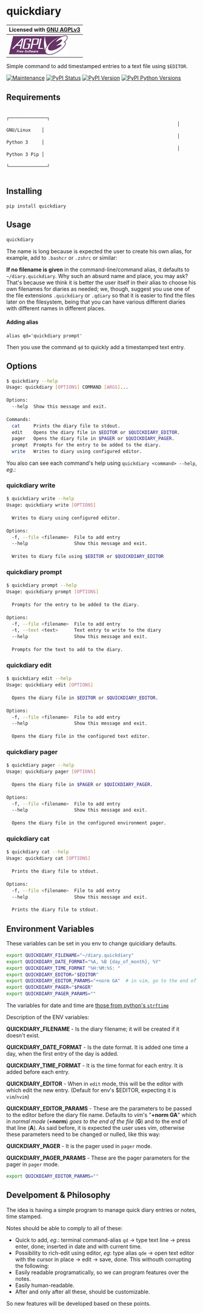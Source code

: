 # quickdiary 

| **Licensed with [GNU AGPLv3](https://github.com/iacchus/agplv3-resources/blob/master/LICENSE/LICENSE)**                                                                        |
| ------------------------------------------------------------------------------------------------------------------------------------------------------------------------------ |
| [![agpl3](https://raw.githubusercontent.com/iacchus/agplv3-resources/main/LICENSE/agplv3-155x51.png)](https://github.com/iacchus/quickdiary/blob/main/LICENSE.txt) |

Simple command to add timestamped entries to a text file using `$EDITOR`.

[![Maintenance](https://img.shields.io/maintenance/yes/2022.svg?style=flat-square)](https://github.com/iacchus/quickdiary/issues/new?title=Is+quickdiary+still+maintained&body=Please+file+an+issue+if+the+maintained+button+says+no)
[![PyPI Status](https://img.shields.io/pypi/status/quickdiary.svg?style=flat-square&label=pypi-status)](https://pypi.python.org/pypi/quickdiary)
[![PyPI Version](https://img.shields.io/pypi/v/quickdiary.svg?style=flat-square)](https://pypi.python.org/pypi/quickdiary)
[![PyPI Python Versions](https://img.shields.io/pypi/pyversions/quickdiary.svg?style=flat-square)](https://pypi.python.org/pypi/quickdiary)

## Requirements

```
                                                               ┌──────────────┐
                                                               │ GNU/Linux    │
                                                               │ Python 3     │
                                                               │ Python 3 Pip │
                                                               └──────────────┘


```

## Installing

```
pip install quickdiary
```

## Usage

```sh
quickdiary
```

The name is long because is expected the user to create his own alias, for example, add to `.bashcr` or `.zshrc` or similar:

**If no filename is given** in the command-line/command alias, it defaults to `~/diary.quickdiary`. Why such an absurd name and place, you may ask? That's because we think it is better the user itself in their alias to choose his own filenames for diaries as needed; we, though, suggest you use one of the file extensions `.quickdiary` or `.qdiary` so that it is easier to find the files later on the filesystem, being that you can have various different diaries with different names in different places.

#### Adding alias

```
alias qd='quickdiary prompt'
```

Then you use the command `qd` to quickly add a timestamped text entry.

## Options

```sh
$ quickdiary --help
Usage: quickdiary [OPTIONS] COMMAND [ARGS]...

Options:
  --help  Show this message and exit.

Commands:
  cat     Prints the diary file to stdout.
  edit    Opens the diary file in $EDITOR or $QUICKDIARY_EDITOR.
  pager   Opens the diary file in $PAGER or $QUICKDIARY_PAGER.
  prompt  Prompts for the entry to be added to the diary.
  write   Writes to diary using configured editor.
```

You also can see each command's help using `quickdiary <command> --help`, *eg*.:

### quickdiary write

```sh
$ quickdiary write --help
Usage: quickdiary write [OPTIONS]

  Writes to diary using configured editor.

Options:
  -f, --file <filename>  File to add entry
  --help                 Show this message and exit.

  Writes to diary file using $EDITOR or $QUICKDIARY_EDITOR
```

### quickdiary prompt

```sh
$ quickdiary prompt --help
Usage: quickdiary prompt [OPTIONS]

  Prompts for the entry to be added to the diary.

Options:
  -f, --file <filename>  File to add entry
  -t, --text <text>      Text entry to write to the diary
  --help                 Show this message and exit.

  Prompts for the text to add to the diary.
```

### quickdiary edit

```sh
$ quickdiary edit --help
Usage: quickdiary edit [OPTIONS]

  Opens the diary file in $EDITOR or $QUICKDIARY_EDITOR.

Options:
  -f, --file <filename>  File to add entry
  --help                 Show this message and exit.

  Opens the diary file in the configured text editor.
```

### quickdiary pager

```sh
$ quickdiary pager --help
Usage: quickdiary pager [OPTIONS]

  Opens the diary file in $PAGER or $QUICKDIARY_PAGER.

Options:
  -f, --file <filename>  File to add entry
  --help                 Show this message and exit.

  Opens the diary file in the configured environment pager.
```

### quickdiary cat

```sh
$ quickdiary cat --help
Usage: quickdiary cat [OPTIONS]

  Prints the diary file to stdout.

Options:
  -f, --file <filename>  File to add entry
  --help                 Show this message and exit.

  Prints the diary file to stdout.
```


## Environment Variables

These variables can be set in you env to change quicidiary defaults.

```sh
export QUICKDIARY_FILENAME="~/diary.quickdiary"
export QUICKDIARY_DATE_FORMAT="%A, %B {day_of_month}, %Y"
export QUICKDIARY_TIME_FORMAT "%H:%M:%S: "
export QUICKDIARY_EDITOR="$EDITOR"
export QUICKDIARY_EDITOR_PARAMS="+norm GA"  # in vim, go to the end of the last line
export QUICKDIARY_PAGER="$PAGER"
export QUICKDIARY_PAGER_PARAMS=""
```

The variables for date and time are [those from python's `strftime`](https://docs.python.org/3/library/datetime.html?highlight=strftime#strftime-and-strptime-format-codes)

Description of the ENV variables:

**QUICKDIARY_FILENAME** - Is the diary filename; it will be created if it doesn't exist.

**QUICKDIARY_DATE_FORMAT** - Is the date format. It is added one time a day, when the first entry of the day is added.

**QUICKDIARY_TIME_FORMAT** - It is the time format for each entry. It is added before each entry.

**QUICKDIARY_EDITOR** - When in `edit` mode, this will be the editor with which edit the new entry. (Default for env's $EDITOR, expecting it is `vim`/`nvim`)

**QUICKDIARY_EDITOR_PARAMS** - These are the parameters to be passed to the editor before the diary file name. Defaults to *vim*'s "**+norm GA**" which in *normal mode* (**+norm**) *goes to the end of the file* (**G**) and to the end of that line (**A**). As said before, it is expected the user uses vim, otherwise these parameters need to be changed or nulled, like this way:

**QUICKDIARY_PAGER** - It is the pager used in `pager` mode.

**QUICKDIARY_PAGER_PARAMS** - These are the pager parameters for the pager in `pager` mode.

```sh
export QUICKDIARY_EDITOR_PARAMS=""
```

## Develpoment & Philosophy

The idea is having a simple program to manage quick diary entries or notes, time stamped.

Notes should be able to comply to all of these:

* Quick to add, *eg*.: terminal command-alias `qd` -> type text line -> press enter, done; inserted in date and with current time.
* Possibility to rich-edit using editor, *eg*: type alias `qde` -> open text editor with the cursor in place -> edit -> save, done. This withouth corrupting the following:
* Easily readable programatically, so we can program features over the notes.
* Easily human-readable.
* After and only after all these, should be customizable.

So new features will be developed based on these points.
